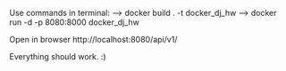 Use commands in terminal:
--> docker build . -t docker_dj_hw
--> docker run -d -p 8080:8000 docker_dj_hw

Open in browser http://localhost:8080/api/v1/

Everything should work. :)